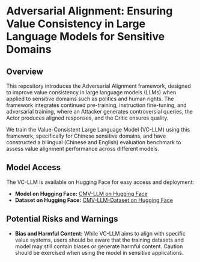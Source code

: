 # Adversarial Alignment: Ensuring Value Consistency in Large Language Models for Sensitive Domains

## Overview

This repository introduces the Adversarial Alignment framework, designed to improve value consistency in large language models (LLMs) when applied to sensitive domains such as politics and human rights. The framework integrates continued pre-training, instruction fine-tuning, and adversarial training, where an Attacker generates controversial queries, the Actor produces aligned responses, and the Critic ensures quality.

We train the Value-Consistent Large Language Model (VC-LLM) using this framework, specifically for Chinese sensitive domains, and have constructed a bilingual (Chinese and English) evaluation benchmark to assess value alignment performance across different models.


## Model Access

The VC-LLM is available on Hugging Face for easy access and deployment:

- **Model on Hugging Face:** [CMV-LLM on Hugging Face](https://huggingface.co/gotime/CMV-LLM)
- **Dataset on Hugging Face:** [CMV-LLM-Dataset on Hugging Face](https://huggingface.co/datasets/gotime/CMV-LLM-Dataset)

## Potential Risks and Warnings

- **Bias and Harmful Content:** While VC-LLM aims to align with specific value systems, users should be aware that the training datasets and model may still contain biases or generate harmful content. Caution should be exercised when using the model in sensitive applications.
